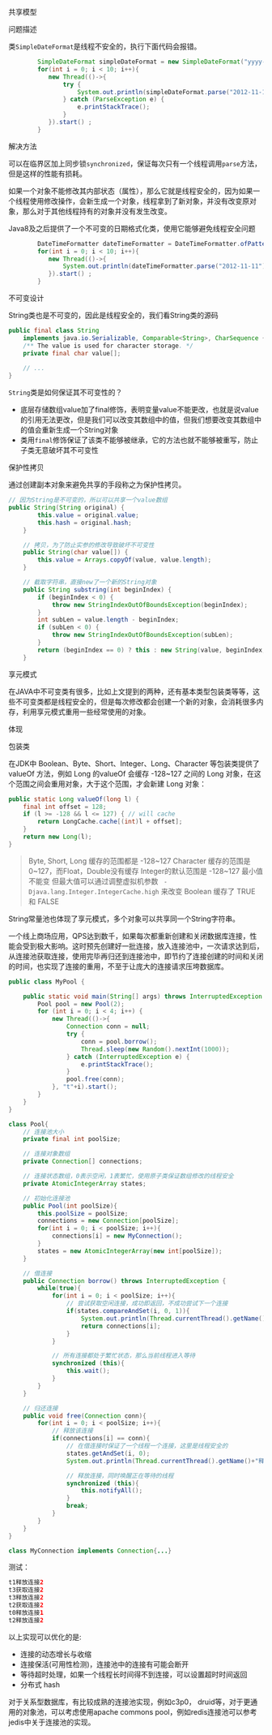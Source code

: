 共享模型

问题描述

类`SimpleDateFormat`是线程不安全的，执行下面代码会报错。

```java
        SimpleDateFormat simpleDateFormat = new SimpleDateFormat("yyyy-mm-dd");
        for(int i = 0; i < 10; i++){
           new Thread(()->{
               try {
                   System.out.println(simpleDateFormat.parse("2012-11-11"));
               } catch (ParseException e) {
                   e.printStackTrace();
               }
           }).start() ;
        }
```

解决方法

可以在临界区加上同步锁`synchronized`，保证每次只有一个线程调用`parse`方法，但是这样的性能有损耗。

如果一个对象不能修改其内部状态（属性），那么它就是线程安全的，因为如果一个线程使用修改操作，会新生成一个对象，线程拿到了新对象，并没有改变原对象，那么对于其他线程持有的对象并没有发生改变。

Java8及之后提供了一个不可变的日期格式化类，使用它能够避免线程安全问题

```java
        DateTimeFormatter dateTimeFormatter = DateTimeFormatter.ofPattern("yyyy-mm-dd");
        for(int i = 0; i < 10; i++){
           new Thread(()->{
               System.out.println(dateTimeFormatter.parse("2012-11-11"));
           }).start() ;
        }
```

不可变设计

String类也是不可变的，因此是线程安全的，我们看String类的源码

```java
public final class String
    implements java.io.Serializable, Comparable<String>, CharSequence {
    /** The value is used for character storage. */
    private final char value[];
    
    // ...
}
```

`String`类是如何保证其不可变性的？

- 底层存储数组value加了final修饰，表明变量value不能更改，也就是说value的引用无法更改，但是我们可以改变其数组中的值，但我们想要改变其数组中的值会重新生成一个String对象
- 类用`final`修饰保证了该类不能够被继承，它的方法也就不能够被重写，防止子类无意破坏其不可变性

保护性拷贝

通过创建副本对象来避免共享的手段称之为保护性拷贝。

```java
// 因为String是不可变的，所以可以共享一个value数组    
public String(String original) {
        this.value = original.value;
        this.hash = original.hash;
    }

	// 拷贝，为了防止实参的修改导致破坏不可变性
    public String(char value[]) {
        this.value = Arrays.copyOf(value, value.length);
    }

	// 截取字符串，直接new了一个新的String对象
    public String substring(int beginIndex) {
        if (beginIndex < 0) {
            throw new StringIndexOutOfBoundsException(beginIndex);
        }
        int subLen = value.length - beginIndex;
        if (subLen < 0) {
            throw new StringIndexOutOfBoundsException(subLen);
        }
        return (beginIndex == 0) ? this : new String(value, beginIndex, subLen);
    }
```

享元模式

在JAVA中不可变类有很多，比如上文提到的两种，还有基本类型包装类等等，这些不可变类都是线程安全的，但是每次修改都会创建一个新的对象，会消耗很多内存，利用享元模式重用一些经常使用的对象。

体现

包装类

在JDK中 Boolean、Byte、Short、Integer、Long、Character 等包装类提供了 valueOf 方法，例如 Long 的valueOf 会缓存 -128~127 之间的 Long 对象，在这个范围之间会重用对象，大于这个范围，才会新建 Long 对象：

```java
public static Long valueOf(long l) {
	final int offset = 128;
	if (l >= -128 && l <= 127) { // will cache
		return LongCache.cache[(int)l + offset];
	}
	return new Long(l);
}
```

>Byte, Short, Long 缓存的范围都是 -128~127
>Character 缓存的范围是 0~127，而Float，Double没有缓存
>Integer的默认范围是 -128~127
>最小值不能变
>但最大值可以通过调整虚拟机参数 `
>-Djava.lang.Integer.IntegerCache.high` 来改变
>Boolean 缓存了 TRUE 和 FALSE

String常量池也体现了享元模式，多个对象可以共享同一个String字符串。

一个线上商场应用，QPS达到数千，如果每次都重新创建和关闭数据库连接，性能会受到极大影响。这时预先创建好一批连接，放入连接池中，一次请求达到后，从连接池获取连接，使用完毕再归还到连接池中，即节约了连接创建的时间和关闭的时间，也实现了连接的重用，不至于让庞大的连接请求压垮数据库。

```java
public class MyPool {

    public static void main(String[] args) throws InterruptedException {
        Pool pool = new Pool(2);
        for (int i = 0; i < 4; i++) {
            new Thread(()->{
                Connection conn = null;
                try {
                    conn = pool.borrow();
                    Thread.sleep(new Random().nextInt(1000));
                } catch (InterruptedException e) {
                    e.printStackTrace();
                }
                pool.free(conn);
            }, "t"+i).start();
        }
    }
}

class Pool{
    // 连接池大小
    private final int poolSize;

    // 连接对象数组
    private Connection[] connections;

    // 连接状态数组，0表示空闲，1表繁忙，使用原子类保证数组修改的线程安全
    private AtomicIntegerArray states;

    // 初始化连接池
    public Pool(int poolSize){
        this.poolSize = poolSize;
        connections = new Connection[poolSize];
        for(int i = 0; i < poolSize; i++){
            connections[i] = new MyConnection();
        }
        states = new AtomicIntegerArray(new int[poolSize]);
    }

    // 借连接
    public Connection borrow() throws InterruptedException {
        while(true){
            for(int i = 0; i < poolSize; i++){
                // 尝试获取空闲连接，成功即返回，不成功尝试下一个连接
                if(states.compareAndSet(i, 0, 1)){
                    System.out.println(Thread.currentThread().getName()+"获取连接"+(i+1));
                    return connections[i];
                }
            }

            // 所有连接都处于繁忙状态，那么当前线程进入等待
            synchronized (this){
                this.wait();
            }
        }
    }

    // 归还连接
    public void free(Connection conn){
        for(int i = 0; i < poolSize; i++){
            // 释放该连接
            if(connections[i] == conn){
                // 在借连接时保证了一个线程一个连接，这里是线程安全的
                states.getAndSet(i, 0);
                System.out.println(Thread.currentThread().getName()+"释放连接"+(i+1));

                // 释放连接，同时唤醒正在等待的线程
                synchronized (this){
                    this.notifyAll();
                }
                break;
            }
        }
    }
}

class MyConnection implements Connection{...}
```

测试：

```java
t1释放连接2
t3获取连接2
t3释放连接2
t2获取连接2
t0释放连接1
t2释放连接2
```

以上实现可以优化的是:

- 连接的动态增长与收缩
-  连接保活(可用性检测)，连接池中的连接有可能会断开
 - 等待超时处理，如果一个线程长时间得不到连接，可以设置超时时间返回
 - 分布式 hash

对于关系型数据库，有比较成熟的连接池实现，例如c3p0， druid等，对于更通用的对象池，可以考虑使用apache commons pool，例如redis连接池可以参考jedis中关于连接池的实现。